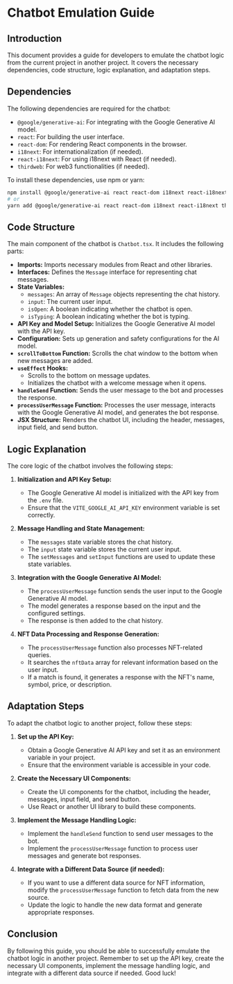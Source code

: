 # Chatbot Emulation Guide

## Introduction

This document provides a guide for developers to emulate the chatbot logic from the current project in another project. It covers the necessary dependencies, code structure, logic explanation, and adaptation steps.

## Dependencies

The following dependencies are required for the chatbot:

-   `@google/generative-ai`: For integrating with the Google Generative AI model.
-   `react`: For building the user interface.
-   `react-dom`: For rendering React components in the browser.
-   `i18next`: For internationalization (if needed).
-   `react-i18next`: For using i18next with React (if needed).
-   `thirdweb`: For web3 functionalities (if needed).

To install these dependencies, use npm or yarn:

```bash
npm install @google/generative-ai react react-dom i18next react-i18next thirdweb
# or
yarn add @google/generative-ai react react-dom i18next react-i18next thirdweb
```

## Code Structure

The main component of the chatbot is `Chatbot.tsx`. It includes the following parts:

-   **Imports:** Imports necessary modules from React and other libraries.
-   **Interfaces:** Defines the `Message` interface for representing chat messages.
-   **State Variables:**
    -   `messages`: An array of `Message` objects representing the chat history.
    -   `input`: The current user input.
    -   `isOpen`: A boolean indicating whether the chatbot is open.
    -   `isTyping`: A boolean indicating whether the bot is typing.
-   **API Key and Model Setup:** Initializes the Google Generative AI model with the API key.
-   **Configuration:** Sets up generation and safety configurations for the AI model.
-   **`scrollToBottom` Function:** Scrolls the chat window to the bottom when new messages are added.
-   **`useEffect` Hooks:**
    -   Scrolls to the bottom on message updates.
    -   Initializes the chatbot with a welcome message when it opens.
-   **`handleSend` Function:** Sends the user message to the bot and processes the response.
-   **`processUserMessage` Function:** Processes the user message, interacts with the Google Generative AI model, and generates the bot response.
-   **JSX Structure:** Renders the chatbot UI, including the header, messages, input field, and send button.

## Logic Explanation

The core logic of the chatbot involves the following steps:

1.  **Initialization and API Key Setup:**
    -   The Google Generative AI model is initialized with the API key from the `.env` file.
    -   Ensure that the `VITE_GOOGLE_AI_API_KEY` environment variable is set correctly.

2.  **Message Handling and State Management:**
    -   The `messages` state variable stores the chat history.
    -   The `input` state variable stores the current user input.
    -   The `setMessages` and `setInput` functions are used to update these state variables.

3.  **Integration with the Google Generative AI Model:**
    -   The `processUserMessage` function sends the user input to the Google Generative AI model.
    -   The model generates a response based on the input and the configured settings.
    -   The response is then added to the chat history.

4.  **NFT Data Processing and Response Generation:**
    -   The `processUserMessage` function also processes NFT-related queries.
    -   It searches the `nftData` array for relevant information based on the user input.
    -   If a match is found, it generates a response with the NFT's name, symbol, price, or description.

## Adaptation Steps

To adapt the chatbot logic to another project, follow these steps:

1.  **Set up the API Key:**
    -   Obtain a Google Generative AI API key and set it as an environment variable in your project.
    -   Ensure that the environment variable is accessible in your code.

2.  **Create the Necessary UI Components:**
    -   Create the UI components for the chatbot, including the header, messages, input field, and send button.
    -   Use React or another UI library to build these components.

3.  **Implement the Message Handling Logic:**
    -   Implement the `handleSend` function to send user messages to the bot.
    -   Implement the `processUserMessage` function to process user messages and generate bot responses.

4.  **Integrate with a Different Data Source (if needed):**
    -   If you want to use a different data source for NFT information, modify the `processUserMessage` function to fetch data from the new source.
    -   Update the logic to handle the new data format and generate appropriate responses.

## Conclusion

By following this guide, you should be able to successfully emulate the chatbot logic in another project. Remember to set up the API key, create the necessary UI components, implement the message handling logic, and integrate with a different data source if needed. Good luck!
